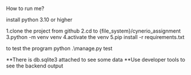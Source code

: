 How to run me?

install python 3.10 or higher

1.clone the project from github 
2.cd to {file_system}/cynerio_assignment 
3.python -m venv venv 
4.activate the venv 
5.pip install -r requirements.txt

to test the program python .\manage.py test

**There is db.sqlite3 attached to see some data
**Use developer tools to see the backend output
